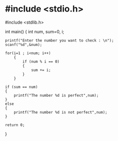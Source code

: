 # #include <stdio.h>
#include <stdlib.h>

int main()
{
    int num, sum=0, i;

    printf("Enter the number you want to check : \n");
    scanf("%d",&num);

    for(i=1 ; i<num; i++)
        {
            if (num % i == 0)
            {
                sum += i;
            }
        }

    if (sum == num)
    {
        printf("The number %d is perfect",num);
    }
    else
    {
        printf("The number %d is not perfect",num);
    }

    return 0;
}
